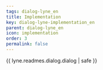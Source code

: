 ```yaml
---
tags: dialog-lyne_en
title: Implementation
key: dialog-lyne-implementation_en
parent: dialog-lyne_en
icon: implementation
order: 3
permalink: false  
---
```

{{ lyne.readmes.dialog.dialog | safe }}


